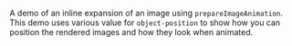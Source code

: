 A demo of an inline expansion of an image using `prepareImageAnimation`. This
demo uses various value for `object-position` to show how you can position the
rendered images and how they look when animated.

